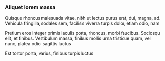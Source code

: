 ### Aliquet lorem massa

Quisque rhoncus malesuada vitae, nibh ut lectus purus erat, dui, magna, ad. Vehicula fringilla, sodales sem, facilisis viverra turpis dolor, etiam odio, nam

Pretium eros integer primis iaculis porta, rhoncus, morbi faucibus. Sociosqu elit, et finibus. Vestibulum massa, finibus mollis urna tristique quam, vel nunc, platea odio, sagittis luctus

Est tortor porta, varius, finibus turpis luctus


